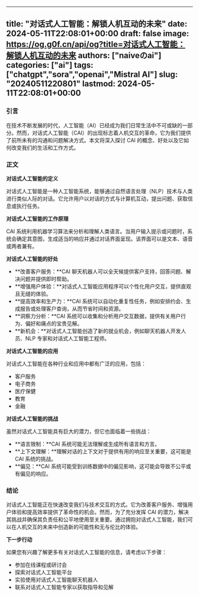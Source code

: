 
---
title: "对话式人工智能：解锁人机互动的未来"
date: 2024-05-11T22:08:01+00:00
draft: false
image: https://og.g0f.cn/api/og?title=对话式人工智能：解锁人机互动的未来
authors: ["naiveのai"]
categories: ["ai"]
tags: ["chatgpt","sora","openai","Mistral AI"]
slug: "20240511220801"
lastmod: 2024-05-11T22:08:01+00:00
---
### 引言

在技术不断发展的时代，人工智能（AI）已经成为我们日常生活中不可或缺的一部分。然而，对话式人工智能（CAI）的出现标志着人机交互的革命，它为我们提供了前所未有的沟通和问题解决方式。本文将深入探讨 CAI 的概念、好处以及它如何改变我们的生活和工作方式。

### 正文

**对话式人工智能的定义**

对话式人工智能是一种人工智能系统，能够通过自然语言处理（NLP）技术与人类进行类似人际的对话。它允许用户以对话的方式与计算机互动，提出问题、获取信息或执行任务。

**对话式人工智能的工作原理**

CAI 系统利用机器学习算法来分析和理解人类语言。当用户输入提示或问题时，系统会确定其意图，生成适当的响应并通过对话界面呈现。该界面可以是文本、语音或两者兼有。

**对话式人工智能的好处**

* **改善客户服务：**CAI 聊天机器人可以全天候提供客户支持，回答问题、解决问题并提供即时帮助。
* **增强用户体验：**对话式人工智能应用程序可以个性化用户交互，提供直观且无缝的体验。
* **提高效率和生产力：**CAI 系统可以自动化重复性任务，例如安排约会、生成报告或处理客户查询，从而节省时间和资源。
* **洞察力分析：**CAI 系统可以收集和分析用户交互数据，提供有关用户行为、偏好和痛点的宝贵见解。
* **新机会：**对话式人工智能创造了新的就业机会，例如聊天机器人开发人员、NLP 专家和对话式人工智能工程师。

**对话式人工智能的应用**

对话式人工智能在各种行业和应用中都有广泛的应用，包括：

* 客户服务
* 电子商务
* 医疗保健
* 教育
* 金融

**对话式人工智能的挑战**

虽然对话式人工智能具有巨大的潜力，但它也面临着一些挑战：

* **语言限制：**CAI 系统可能无法理解或生成所有语言和方言。
* **上下文理解：**理解对话的上下文对于提供有用的响应至关重要，这可能是 CAI 系统的挑战。
* **偏见：**CAI 系统可能受到训练数据中的偏见影响，这可能会导致不公平或有偏见的响应。

### 结论

对话式人工智能正在快速改变我们与技术交互的方式。它为改善客户服务、增强用户体验和提高效率提供了革命性的机会。然而，为了充分发挥 CAI 的潜力，解决其挑战并确保其负责任和公平地使用至关重要。通过拥抱对话式人工智能，我们可以在人机交互的未来中创造新的可能性和无与伦比的体验。

**下一步行动**

如果您有兴趣了解更多有关对话式人工智能的信息，请考虑以下步骤：

* 参加在线课程或研讨会
* 探索对话式人工智能平台
* 实验使用对话式人工智能聊天机器人
* 联系对话式人工智能专家以获取指导和见解